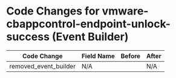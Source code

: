 # Code Changes for vmware-cbappcontrol-endpoint-unlock-success (Event Builder)

| Code Change | Field Name | Before | After |
|-------------|------------|--------|-------|
| removed_event_builder | N/A |  | N/A |